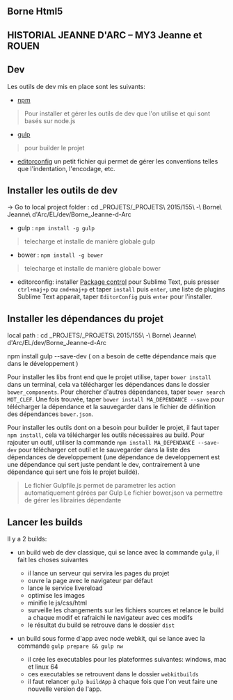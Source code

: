 
## Borne Html5 
##  HISTORIAL JEANNE D'ARC – MY3 Jeanne et ROUEN

## Dev

Les outils de dev mis en place sont les suivants:

- [npm](http://fr.openclassrooms.com/informatique/cours/des-applications-ultra-rapides-avec-node-js/les-modules-node-js-et-npm) 
> Pour installer et gérer les outils de dev que l'on utilise et qui sont basés sur node.js

- [gulp](https://github.com/gulpjs/gulp/blob/master/docs/getting-started.md#getting-started) 
> pour builder le projet

- [editorconfig](http://editorconfig.org) un petit fichier qui permet de gérer les conventions telles que l'indentation, l'encodage, etc.




## Installer les outils de dev

-> Go to local project folder : cd _PROJETS/_PROJETS\ 2015/155\ -\ Borne\ Jeanne\ d\'Arc/EL/dev/Borne_Jeanne-d-Arc


- gulp : `npm install -g gulp`
> telecharge et installe de manière globale gulp

- bower : `npm install -g bower`
> telecharge et installe de manière globale bower 

- editorconfig: installer [Package control](https://sublime.wbond.net/installation) pour Sublime Text, puis presser `ctrl+maj+p` ou `cmd+maj+p` et taper `install` puis `enter`, une liste de plugins Sublime Text apparait, taper `EditorConfig` puis `enter` pour l'installer.




## Installer les dépendances du projet

local path : cd _PROJETS/_PROJETS\ 2015/155\ -\ Borne\ Jeanne\ d\'Arc/EL/dev/Borne_Jeanne-d-Arc

npm install gulp --save-dev
( on a besoin de cette dépendance mais que dans le développement )


Pour installer les libs front end que le projet utilise, taper `bower install` dans un terminal, cela va télécharger les dépendances dans le dossier `bower_components`. Pour chercher d'autres dépendances, taper `bower search MOT_CLEF`. Une fois trouvée, taper `bower install MA_DEPENDANCE --save` pour télécharger la dépendance et la sauvegarder dans le fichier de définition des dépendances `bower.json`.

Pour installer les outils dont on a besoin pour builder le projet, il faut taper `npm install`, cela va télécharger les outils nécessaires au build. Pour rajouter un outil, utiliser la commande `npm install MA_DEPENDANCE --save-dev` pour télécharger cet outil et le sauvegarder dans la liste des dépendances de developpement (une dépendance de developpement est une dépendance qui sert juste pendant le dev, contrairement à une dépendance qui sert une fois le projet buildé).

> Le fichier Gulpfile.js permet de parametrer les action automatiquement gérées par Gulp
> Le fichier bower.json va permettre de gérer les librairies dépendante




## Lancer les builds

Il y a 2 builds:

- un build web de dev classique, qui se lance avec la commande `gulp`, il fait les choses suivantes
  - il lance un serveur qui servira les pages du projet
  - ouvre la page avec le navigateur par défaut
  - lance le service livereload
  - optimise les images
  - minifie le js/css/html
  - surveille les changements sur les fichiers sources et relance le build a chaque modif et rafraichi le navigateur avec ces modifs
  - le résultat du build se retrouve dans le dossier `dist`

- un build sous forme d'app avec node webkit, qui se lance avec la commande `gulp prepare && gulp nw`
  - il crée les executables pour les plateformes suivantes: windows, mac et linux 64
  - ces executables se retrouvent dans le dossier `webkitbuilds`
  - il faut relancer `gulp buildApp` à chaque fois que l'on veut faire une nouvelle version de l'app.
